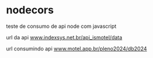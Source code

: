 # nodecors
teste de consumo de api node com javascript

url da api www.indexsys.net.br/api_ismotel/data


url consumindo api www.motel.app.br/pleno2024/db2024
